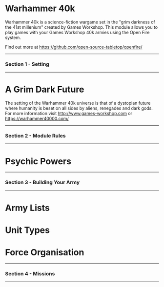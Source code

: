 # Warhammer 40k

Warhammer 40k is a science-fiction wargame set in the "grim darkness of the 41st millenium" created by Games Workshop. This module allows you to play games with your Games Workshop 40k armies using the Open Fire system.

Find out more at https://github.com/open-source-tabletop/openfire/

---
### **Section 1 - Setting**
---

# A Grim Dark Future
The setting of the Warhammer 40k universe is that of a dystopian future where humanity is beset on all sides by aliens, renegades and dark gods. For more information visit http://www.games-workshop.com or https://warhammer40000.com/

---
### **Section 2 - Module Rules**
---

# Psychic Powers

---
### **Section 3 - Building Your Army**
---

# Army Lists

# Unit Types

# Force Organisation

---
### **Section 4 - Missions**
---
